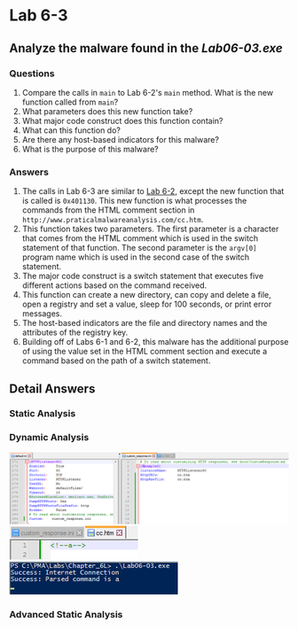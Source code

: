 # Lab 6-3

## Analyze the malware found in the *Lab06-03.exe*

### Questions

1. Compare the calls in `main` to Lab 6-2's `main` method. What is the new function called from `main`?
2. What parameters does this new function take?
3. What major code construct does this function contain?
4. What can this function do?
5. Are there any host-based indicators for this malware?
6. What is the purpose of this malware?

### Answers

1. The calls in Lab 6-3 are similar to [Lab 6-2](/Chap6/6-2/README.md#answers), except the new function that is called is `0x401130`. This new function is what processes the commands from the HTML comment section in `http://www.praticalmalwareanalysis.com/cc.htm`.
2. This function takes two parameters. The first parameter is a character that comes from the HTML comment which is used in the switch statement of that function. The second parameter is the `argv[0]` program name which is used in the second case of the switch statement.
3. The major code construct is a switch statement that executes five different actions based on the command received.
4. This function can create a new directory, can copy and delete a file, open a registry and set a value, sleep for 100 seconds, or print error messages.
5. The host-based indicators are the file and directory names and the attributes of the registry key.
6. Building off of Labs 6-1 and 6-2, this malware has the additional purpose of using the value set in the HTML comment section and execute a command based on the path of a switch statement.

## Detail Answers

### Static Analysis

### Dynamic Analysis

![6-3: Dynamic Analysis](Images/6-3-1.png)
![6-3: Dynamic Analysis](Images/6-3-2.png)
![6-3: Dynamic Analysis](Images/6-3-3.png)

### Advanced Static Analysis
